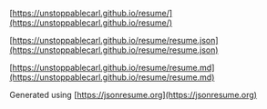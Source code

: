 
[https://unstoppablecarl.github.io/resume/](https://unstoppablecarl.github.io/resume/)

[https://unstoppablecarl.github.io/resume/resume.json](https://unstoppablecarl.github.io/resume/resume.json)

[https://unstoppablecarl.github.io/resume/resume.md](https://unstoppablecarl.github.io/resume/resume.md)


Generated using [https://jsonresume.org](https://jsonresume.org)